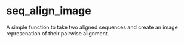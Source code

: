 # seq_align_image

A simple function to take two aligned sequences and create an image represenation of their pairwise alignment.
